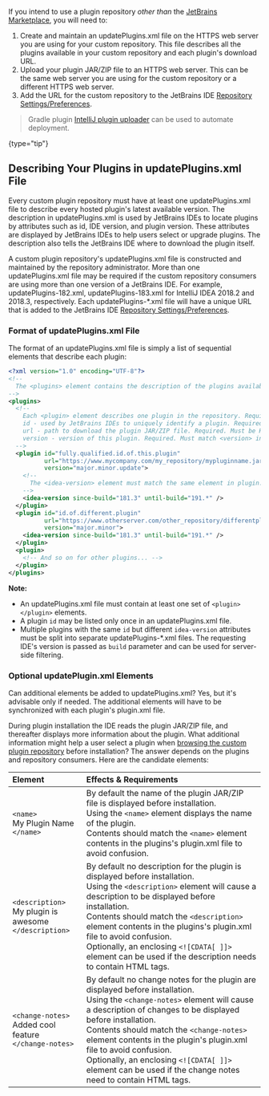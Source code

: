 [//]: # (title: Publishing a Plugin to a Custom Plugin Repository)

<!-- Copyright 2000-2022 JetBrains s.r.o. and other contributors. Use of this source code is governed by the Apache 2.0 license that can be found in the LICENSE file. -->

If you intend to use a plugin repository _other than_ the [JetBrains Marketplace](https://plugins.jetbrains.com), you will need to:

<procedure>

1. Create and maintain an <path>updatePlugins.xml</path> file on the HTTPS web server you are using for your custom repository.
   This file describes all the plugins available in your custom repository and each plugin's download URL.
2. Upload your plugin JAR/ZIP file to an HTTPS web server.
   This can be the same web server you are using for the custom repository or a different HTTPS web server.
3. Add the URL for the custom repository to the JetBrains IDE [Repository Settings/Preferences](https://www.jetbrains.com/help/idea/managing-plugins.html#repos).

</procedure>

> Gradle plugin [IntelliJ plugin uploader](https://github.com/brian-mcnamara/plugin_uploader) can be used to automate deployment.
>
{type="tip"}

## Describing Your Plugins in updatePlugins.xml File

Every custom plugin repository must have at least one <path>updatePlugins.xml</path> file to describe every hosted plugin's latest available version.
The description in <path>updatePlugins.xml</path> is used by JetBrains IDEs to locate plugins by attributes such as id, IDE version, and plugin version.
These attributes are displayed by JetBrains IDEs to help users select or upgrade plugins.
The description also tells the JetBrains IDE where to download the plugin itself.

A custom plugin repository's <path>updatePlugins.xml</path> file is constructed and maintained by the repository administrator.
More than one <path>updatePlugins.xml</path> file may be required if the custom repository consumers are using more than one version of a JetBrains IDE.
For example, <path>updatePlugins-182.xml</path>, <path>updatePlugins-183.xml</path> for IntelliJ IDEA 2018.2 and 2018.3, respectively.
Each <path>updatePlugins-*.xml</path> file will have a unique URL that is added to the JetBrains IDE [Repository Settings/Preferences](https://www.jetbrains.com/help/idea/managing-plugins.html#repos).

### Format of updatePlugins.xml File

The format of an <path>updatePlugins.xml</path> file is simply a list of sequential elements that describe each plugin:

```xml
<?xml version="1.0" encoding="UTF-8"?>
<!--
  The <plugins> element contains the description of the plugins available at this repository. Required.
-->
<plugins>
  <!--
    Each <plugin> element describes one plugin in the repository. Required.
    id - used by JetBrains IDEs to uniquely identify a plugin. Required. Must match <id> in plugin.xml
    url - path to download the plugin JAR/ZIP file. Required. Must be HTTPS
    version - version of this plugin. Required. Must match <version> in plugin.xml
  -->
  <plugin id="fully.qualified.id.of.this.plugin"
          url="https://www.mycompany.com/my_repository/mypluginname.jar"
          version="major.minor.update">
    <!--
      The <idea-version> element must match the same element in plugin.xml. Required.
    -->
    <idea-version since-build="181.3" until-build="191.*" />
  </plugin>
  <plugin id="id.of.different.plugin"
          url="https://www.otherserver.com/other_repository/differentplugin.jar"
          version="major.minor">
    <idea-version since-build="181.3" until-build="191.*" />
  </plugin>
  <plugin>
    <!-- And so on for other plugins... -->
  </plugin>
</plugins>
```

**Note:**

* An <path>updatePlugins.xml</path> file must contain at least one set of `<plugin></plugin>` elements.
* A plugin `id` may be listed only once in an <path>updatePlugins.xml</path> file.
* Multiple plugins with the same `id` but different `idea-version` attributes must be split into separate <path>updatePlugins-*.xml</path> files.
  The requesting IDE's version is passed as `build` parameter and can be used for server-side filtering.

### Optional updatePlugin.xml Elements
Can additional elements be added to <path>updatePlugins.xml</path>? Yes, but it's advisable only if needed.
The additional elements will have to be synchronized with each plugin's <path>plugin.xml</path> file.

During plugin installation the IDE reads the plugin JAR/ZIP file, and thereafter displays more information about the plugin.
What additional information might help a user select a plugin when [browsing the custom plugin repository](https://www.jetbrains.com/help/idea/managing-plugins.html#repos) before installation? The answer depends on the plugins and repository consumers.
Here are the candidate elements:

| Element                                                       | Effects & Requirements                                                                                                                                                                                                                                                                                                                                                                                                                |
|:--------------------------------------------------------------|:--------------------------------------------------------------------------------------------------------------------------------------------------------------------------------------------------------------------------------------------------------------------------------------------------------------------------------------------------------------------------------------------------------------------------------------|
| `<name>`<br/>My Plugin Name<br/>`</name>`                     | By default the name of the plugin JAR/ZIP file is displayed before installation. <br/>Using the `<name>` element displays the name of the plugin. <br/>Contents should match the `<name>` element contents in the plugins's <path>plugin.xml</path> file to avoid confusion.                                                                                                                                                                      |
| `<description>`<br/>My plugin is awesome<br/>`</description>` | By default no description for the plugin is displayed before installation. <br/>Using the `<description>` element will cause a description to be displayed before installation. <br/>Contents should match the `<description>` element contents in the plugins's <path>plugin.xml</path> file to avoid confusion. <br/>Optionally, an enclosing `<![CDATA[ ]]>` element can be used if the description needs to contain HTML tags.               |
| `<change-notes>`<br/>Added cool feature<br/>`</change-notes>` | By default no change notes for the plugin are displayed before installation. <br/>Using the `<change-notes>` element will cause a description of changes to be displayed before installation. <br/>Contents should match the `<change-notes>` element contents in the plugin's <path>plugin.xml</path> file to avoid confusion. <br/>Optionally, an enclosing `<![CDATA[ ]]>` element can be used if the change notes need to contain HTML tags. |
